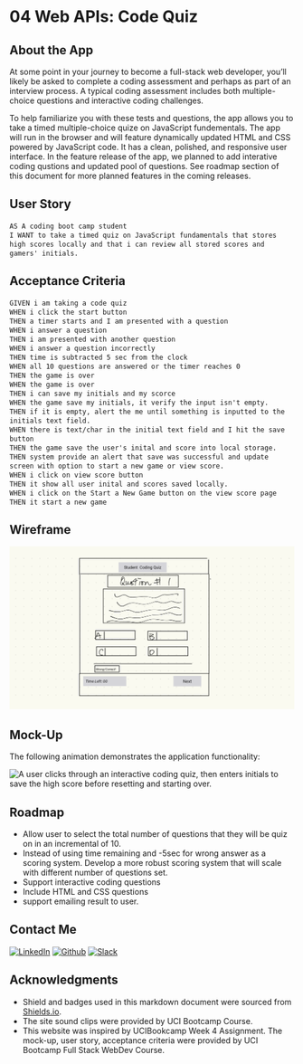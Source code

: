 # 04 Web APIs: Code Quiz

## About the App

At some point in your journey to become a full-stack web developer, you’ll likely be asked to complete a coding assessment and perhaps as part of an interview process. A typical coding assessment includes both multiple-choice questions and interactive coding challenges.

To help familiarize you with these tests and questions, the app allows you to take a timed multiple-choice quize on JavaScript fundementals. The app will run in the browser and will feature dynamically updated HTML and CSS powered by JavaScript code. It has a clean, polished, and responsive user interface. In the feature release of the app, we planned to add interative coding qustions and updated pool of questions. See roadmap section of this document for more planned features in the coming releases. 

## User Story


    AS A coding boot camp student
    I WANT to take a timed quiz on JavaScript fundamentals that stores high scores locally and that i can review all stored scores and gamers' initials.
   
## Acceptance Criteria

    GIVEN i am taking a code quiz
    WHEN i click the start button
    THEN a timer starts and I am presented with a question
    WHEN i answer a question
    THEN i am presented with another question
    WHEN i answer a question incorrectly
    THEN time is subtracted 5 sec from the clock
    WHEN all 10 questions are answered or the timer reaches 0
    THEN the game is over
    WHEN the game is over
    THEN i can save my initials and my scorce
    WHEN the game save my initials, it verify the input isn't empty.
    THEN if it is empty, alert the me until something is inputted to the initials text field. 
    WHEN there is text/char in the initial text field and I hit the save button
    THEN the game save the user's inital and score into local storage. 
    THEN system provide an alert that save was successful and update screen with option to start a new game or view score.
    WHEN i click on view score button
    THEN it show all user inital and scores saved locally.
    WHEN i click on the Start a New Game button on the view score page
    THEN it start a new game

## Wireframe

![wireframe picture.](./Assets/images/Wireframe%20P1.png)

## Mock-Up

The following animation demonstrates the application functionality:

![A user clicks through an interactive coding quiz, then enters initials to save the high score before resetting and starting over.](./Assets/images/demo.gif)

## Roadmap

- Allow user to select the total number of questions that they will be quiz on in an incremental of 10.
- Instead of using time remaining and -5sec for wrong answer as a scoring system. Develop a more robust scoring system that will scale with different number of questions set.
- Support interactive coding questions
- Include HTML and CSS questions
- support emailing result to user.


## Contact Me

[![LinkedIn][linkedin-shield]](https://www.linkedin.com/in/jen-h-202a1723/)
[![Github][Github-shield]](https://github.com/jenho-webdev/Personal-Portfolio)
[![Slack][slack-shield]](https://jenworkspace-as73396.slack.com/archives/C052QLTJQHG)

## Acknowledgments

- Shield and badges used in this markdown document were sourced from [Shields.io](https://shields.io/).
- The site sound clips were provided by UCI Bootcamp Course.
- This website was inspired by UCIBookcamp Week 4 Assignment. The mock-up, user story, acceptance criteria were provided by UCI Bootcamp Full Stack WebDev Course.

<!-- MARKDOWN LINKS & IMAGES -->

[linkedin-shield]: https://img.shields.io/badge/-LinkedIn-black.svg?style=for-the-badge&logo=linkedin&colorB=555
[Github-shield]:https://img.shields.io/badge/GitHub-100000?style=for-the-badge&logo=github&logoColor=white
[slack-shield]:https://img.shields.io/badge/Slack-4A154B?style=for-the-badge&logo=slack&logoColor=white
 